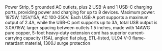 Power Strip, 5 grounded AC outlets, plus 2 USB-A and 1 USB-C charging ports, providing power and charging for up to 8 devices. Maximum power: 1875W, 125V/15A, AC 100-250V. Each USB-A port supports a maximum output of 2.4A, while the USB-C port supports up to 3A, total USB output is 3.0A/15W, larger spacing between outlets 1.5 inches, made with 14AWG pure copper, 5-foot heavy-duty extension cord has superior current-carrying capacity (15A), angled flat plug, ETL-listed, UL94 V-0 flame-retardant material, 1300J surge protection